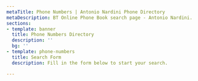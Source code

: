 ```yaml
---
metaTitle: Phone Numbers | Antonio Nardini Phone Directory
metaDescription: BT Online Phone Book search page - Antonio Nardini.
sections:
- template: banner
  title: Phone Numbers Directory
  description: ''
  bg: ''
- template: phone-numbers
  title: Search Form
  description: Fill in the form below to start your search.

---
```

